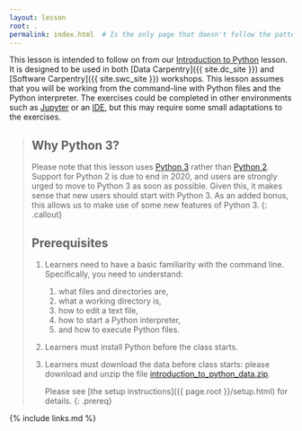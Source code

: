 ```yaml
---
layout: lesson
root: .
permalink: index.html  # Is the only page that doesn't follow the pattern /:path/index.html
---
```


This lesson is intended to follow on from our [Introduction to
Python][intro-to-python] lesson.  It is designed to be used in both [Data
Carpentry]({{ site.dc_site }}) and [Software Carpentry]({{ site.swc_site }})
workshops.  This lesson assumes that you will be working from the command-line
with Python files and the Python interpreter.  The exercises could be completed
in other environments such as [Jupyter][jupyter] or an [IDE][python_ide], but
this may require some small adaptations to the exercises.

> ## Why Python 3?
>
> Please note that this lesson uses [Python 3][python3] rather than [Python
> 2][python2]. Support for Python 2 is due to end in 2020, and users are
> strongly urged to move to Python 3 as soon as possible. Given this, it makes
> sense that new users should start with Python 3. As an added bonus, this
> allows us to make use of some new features of Python 3.
{: .callout}
>
> ## Prerequisites
>
>1. Learners need to have a basic familiarity with the command line. Specifically, you need to
>   understand:
>       1. what files and directories are,
>       2. what a working directory is,
>       3. how to edit a text file,
>       4. how to start a Python interpreter,
>       5. and how to execute Python files.
>
> 2. Learners must install Python before the class starts.
>
> 3. Learners must download the data before class starts:
>    please download and unzip the file
>    [introduction_to_python_data.zip]({{page.root}}/files/introduction_to_python_data.zip).
>
>    Please see [the setup instructions]({{ page.root }}/setup.html)
>    for details.
{: .prereq}

{% include links.md %}

[jupyter]: https://jupyter.org/
[python2]: https://en.wikipedia.org/wiki/History_of_Python#Version_2
[python3]: https://en.wikipedia.org/wiki/History_of_Python#Version_3
[python_ide]: https://wiki.python.org/moin/IntegratedDevelopmentEnvironments
[intro-to-python]: https://csiro-data-school.github.io/python/
